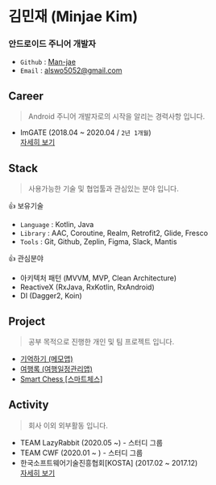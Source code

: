 # 김민재 (Minjae Kim)
### 안드로이드 주니어 개발자 
- `Github` : [Man-jae](https://github.com/Man-jae)
- `Email` : alswo5052@gmail.com


## Career
> Android 주니어 개발자로의 시작을 알리는 경력사항 입니다.
- ImGATE (2018.04 ~ 2020.04 / `2년 1개월`)  
[자세히 보기](career/career.md)


## Stack
> 사용가능한 기술 및 협업툴과 관심있는 분야 입니다.

👍 보유기술
- `Language` : Kotlin, Java
- `Library`  : AAC, Coroutine, Realm, Retrofit2, Glide, Fresco
- `Tools`    : Git, Github, Zeplin, Figma, Slack, Mantis

👍 관심분야
- 아키텍처 패턴 (MVVM, MVP, Clean Architecture)
- ReactiveX (RxJava, RxKotlin, RxAndroid)
- DI (Dagger2, Koin)


## Project
> 공부 목적으로 진행한 개인 및 팀 프로젝트 입니다.
- [기억하기 (메모앱)](https://github.com/Team-LazyRabbit/rememberize-android)
- [여행록 (여행일정관리앱)](https://github.com/CWT-Study/yeohanglog-android)
- [Smart Chess [스마트체스]](project/smartchess.md)


## Activity
> 회사 이외 외부활동 입니다.
- TEAM LazyRabbit (2020.05 ~) - 스터디 그룹
- TEAM CWF (2020.01 ~ ) - 스터디 그룹
- 한국소프트웨어기술진흥협회[KOSTA] (2017.02 ~ 2017.12)  
[자세히 보기](activity/activity.md)